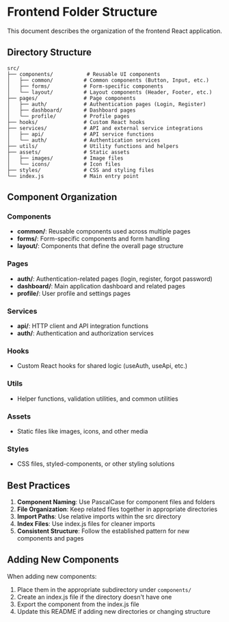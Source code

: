 # Frontend Folder Structure

This document describes the organization of the frontend React application.

## Directory Structure

```
src/
├── components/           # Reusable UI components
│   ├── common/          # Common components (Button, Input, etc.)
│   ├── forms/           # Form-specific components
│   └── layout/          # Layout components (Header, Footer, etc.)
├── pages/               # Page components
│   ├── auth/            # Authentication pages (Login, Register)
│   ├── dashboard/       # Dashboard pages
│   └── profile/         # Profile pages
├── hooks/               # Custom React hooks
├── services/            # API and external service integrations
│   ├── api/             # API service functions
│   └── auth/            # Authentication services
├── utils/               # Utility functions and helpers
├── assets/              # Static assets
│   ├── images/          # Image files
│   └── icons/           # Icon files
├── styles/              # CSS and styling files
└── index.js             # Main entry point
```

## Component Organization

### Components
- **common/**: Reusable components used across multiple pages
- **forms/**: Form-specific components and form handling
- **layout/**: Components that define the overall page structure

### Pages
- **auth/**: Authentication-related pages (login, register, forgot password)
- **dashboard/**: Main application dashboard and related pages
- **profile/**: User profile and settings pages

### Services
- **api/**: HTTP client and API integration functions
- **auth/**: Authentication and authorization services

### Hooks
- Custom React hooks for shared logic (useAuth, useApi, etc.)

### Utils
- Helper functions, validation utilities, and common utilities

### Assets
- Static files like images, icons, and other media

### Styles
- CSS files, styled-components, or other styling solutions

## Best Practices

1. **Component Naming**: Use PascalCase for component files and folders
2. **File Organization**: Keep related files together in appropriate directories
3. **Import Paths**: Use relative imports within the src directory
4. **Index Files**: Use index.js files for cleaner imports
5. **Consistent Structure**: Follow the established pattern for new components and pages

## Adding New Components

When adding new components:
1. Place them in the appropriate subdirectory under `components/`
2. Create an index.js file if the directory doesn't have one
3. Export the component from the index.js file
4. Update this README if adding new directories or changing structure 